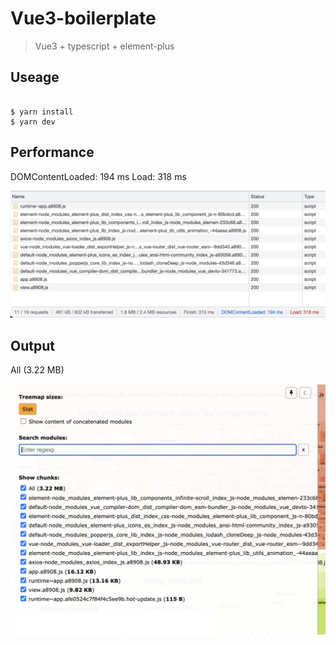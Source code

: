 # Vue3-boilerplate

> Vue3 + typescript + element-plus

## Useage

```

$ yarn install
$ yarn dev

```
## Performance

 DOMContentLoaded: 194 ms
 Load: 318 ms

![](./demo/domready.png)

## Output

All (3.22 MB)

![](./demo/output.png)
